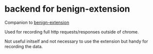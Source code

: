 # backend for benign-extension

Companion to [benign-extension](https://github.com/mara42/benign-extension)

Used for recording full http requests/responses outside of chrome.

Not useful initself and not necessary to use the extension but handy
for recording the data.
